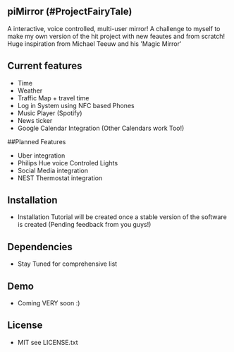 ## piMirror (#ProjectFairyTale)
A interactive, voice controlled, multi-user mirror! A challenge to myself to make my own version of the hit project with new feautes and from scratch! Huge inspiration from Michael Teeuw and his 'Magic Mirror' 

## Current features
* Time
* Weather
* Traffic Map + travel time
* Log in System using NFC based Phones
* Music Player (Spotify)
* News ticker
* Google Calendar Integration (Other Calendars work Too!)

##Planned Features
* Uber integration
* Philips Hue voice Controled Lights
* Social Media integration
* NEST Thermostat integration

## Installation
* Installation Tutorial will be created once a stable version of the software is created (Pending feedback from you guys!)

## Dependencies
* Stay Tuned for comprehensive list

## Demo
* Coming VERY soon :)

## License
* MIT see LICENSE.txt
